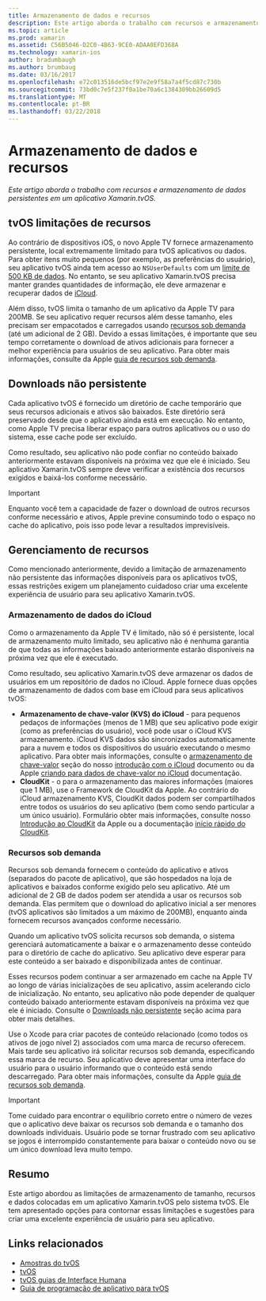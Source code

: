 ```yaml
---
title: Armazenamento de dados e recursos
description: Este artigo aborda o trabalho com recursos e armazenamento de dados persistentes em um aplicativo Xamarin.tvOS.
ms.topic: article
ms.prod: xamarin
ms.assetid: C56B5046-D2C0-4B63-9CE0-ADAA0EFD368A
ms.technology: xamarin-ios
author: bradumbaugh
ms.author: brumbaug
ms.date: 03/16/2017
ms.openlocfilehash: e72c013516de5bcf97e2e9f58a7a4f5cd87c730b
ms.sourcegitcommit: 73bd0c7e5f237f0a1be70a6c1384309bb26609d5
ms.translationtype: MT
ms.contentlocale: pt-BR
ms.lasthandoff: 03/22/2018
---
```

# <a name="resources-and-data-storage"></a>Armazenamento de dados e recursos

_Este artigo aborda o trabalho com recursos e armazenamento de dados persistentes em um aplicativo Xamarin.tvOS._

<a name="tvOS-Resource-Limitations" />

## <a name="tvos-resource-limitations"></a>tvOS limitações de recursos

Ao contrário de dispositivos iOS, o novo Apple TV fornece armazenamento persistente, local extremamente limitado para tvOS aplicativos ou dados. Para obter itens muito pequenos (por exemplo, as preferências do usuário), seu aplicativo tvOS ainda tem acesso ao `NSUserDefaults` com um [limite de 500 KB de dados](https://forums.developer.apple.com/message/50696#50696). No entanto, se seu aplicativo Xamarin.tvOS precisa manter grandes quantidades de informação, ele deve armazenar e recuperar dados de [iCloud](#iCloud-Data-Storage).

Além disso, tvOS limita o tamanho de um aplicativo da Apple TV para 200MB. Se seu aplicativo requer recursos além desse tamanho, eles precisam ser empacotados e carregados usando [recursos sob demanda](#On-Demand-Resources) (até um adicional de 2 GB). Devido a essas limitações, é importante que seu tempo corretamente o download de ativos adicionais para fornecer a melhor experiência para usuários de seu aplicativo. Para obter mais informações, consulte da Apple [guia de recursos sob demanda](https://developer.apple.com/library/prerelease/tvos/documentation/FileManagement/Conceptual/On_Demand_Resources_Guide/index.html#//apple_ref/doc/uid/TP40015083).

<a name="Non-Persistent-Downloads" />

## <a name="non-persistent-downloads"></a>Downloads não persistente

Cada aplicativo tvOS é fornecido um diretório de cache temporário que seus recursos adicionais e ativos são baixados. Este diretório será preservado desde que o aplicativo ainda está em execução. No entanto, como Apple TV precisa liberar espaço para outros aplicativos ou o uso do sistema, esse cache pode ser excluído.

Como resultado, seu aplicativo não pode confiar no conteúdo baixado anteriormente estavam disponíveis na próxima vez que ele é iniciado. Seu aplicativo Xamarin.tvOS sempre deve verificar a existência dos recursos exigidos e baixá-los conforme necessário.

> [!IMPORTANT]
> Enquanto você tem a capacidade de fazer o download de outros recursos conforme necessário e ativos, Apple previne consumindo todo o espaço no cache do aplicativo, pois isso pode levar a resultados imprevisíveis.




<a name="Managing-Resources" />

## <a name="managing-resources"></a>Gerenciamento de recursos

Como mencionado anteriormente, devido a limitação de armazenamento não persistente das informações disponíveis para os aplicativos tvOS, essas restrições exigem um planejamento cuidadoso criar uma excelente experiência de usuário para seu aplicativo Xamarin.tvOS.

<a name="iCloud-Data-Storage" />

### <a name="icloud-data-storage"></a>Armazenamento de dados do iCloud

Como o armazenamento da Apple TV é limitado, não só é persistente, local de armazenamento muito limitado, seu aplicativo não é nenhuma garantia de que todas as informações baixado anteriormente estarão disponíveis na próxima vez que ele é executado.

Como resultado, seu aplicativo Xamarin.tvOS deve armazenar os dados de usuários em um repositório de dados no iCloud. Apple fornece duas opções de armazenamento de dados com base em iCloud para seus aplicativos tvOS:

- **Armazenamento de chave-valor (KVS) do iCloud** - para pequenos pedaços de informações (menos de 1 MB) que seu aplicativo pode exigir (como as preferências do usuário), você pode usar o iCloud KVS armazenamento. iCloud KVS dados são sincronizados automaticamente para a nuvem e todos os dispositivos do usuário executando o mesmo aplicativo. Para obter mais informações, consulte o [armazenamento de chave-valor](~/ios/data-cloud/introduction-to-icloud.md) seção do nosso [introdução com o iCloud](~/ios/data-cloud/introduction-to-icloud.md) documento ou da Apple [criando para dados de chave-valor no iCloud](https://developer.apple.com/library/prerelease/tvos/documentation/General/Conceptual/iCloudDesignGuide/Chapters/DesigningForKey-ValueDataIniCloud.html#//apple_ref/doc/uid/TP40012094-CH7) documentação.
- **CloudKit** - o para o armazenamento das maiores informações (maiores que 1 MB), use o Framework de CloudKit da Apple. Ao contrário do iCloud armazenamento KVS, CloudKit dados podem ser compartilhados entre todos os usuários do seu aplicativo (bem como sendo particular a um único usuário). Formulário obter mais informações, consulte nosso [Introdução ao CloudKit](~/ios/data-cloud/intro-to-cloudkit.md) da Apple ou a documentação [início rápido do CloudKit](https://developer.apple.com/library/prerelease/tvos/documentation/DataManagement/Conceptual/CloudKitQuickStart/Introduction/Introduction.html#//apple_ref/doc/uid/TP40014987).

<a name="On-Demand-Resources" />

### <a name="on-demand-resources"></a>Recursos sob demanda

Recursos sob demanda fornecem o conteúdo do aplicativo e ativos (separados do pacote de aplicativo), que são hospedados na loja de aplicativos e baixados conforme exigido pelo seu aplicativo. Até um adicional de 2 GB de dados podem ser atendida a usar os recursos sob demanda. Elas permitem que o download do aplicativo inicial a ser menores (tvOS aplicativos são limitados a um máximo de 200MB), enquanto ainda fornecem recursos avançados conforme necessário.

Quando um aplicativo tvOS solicita recursos sob demanda, o sistema gerenciará automaticamente a baixar e o armazenamento desse conteúdo para o diretório de cache do aplicativo. Seu aplicativo deve esperar para este conteúdo a ser baixado e disponibilizada antes de continuar.

Esses recursos podem continuar a ser armazenado em cache na Apple TV ao longo de várias inicializações de seu aplicativo, assim acelerando ciclo de inicialização. No entanto, seu aplicativo não pode depender de qualquer conteúdo baixado anteriormente estavam disponíveis na próxima vez que ele é iniciado. Consulte o [Downloads não persistente](#Non-Persistent-Downloads) seção acima para obter mais detalhes.

Use o Xcode para criar pacotes de conteúdo relacionado (como todos os ativos de jogo nível 2) associados com uma marca de recurso oferecem. Mais tarde seu aplicativo irá solicitar recursos sob demanda, especificando essa marca de recurso. Seu aplicativo deve apresentar uma interface do usuário para o usuário informando que o conteúdo está sendo descarregado. Para obter mais informações, consulte da Apple [guia de recursos sob demanda](https://developer.apple.com/library/prerelease/tvos/documentation/FileManagement/Conceptual/On_Demand_Resources_Guide/index.html#//apple_ref/doc/uid/TP40015083).

> [!IMPORTANT]
> Tome cuidado para encontrar o equilíbrio correto entre o número de vezes que o aplicativo deve baixar os recursos sob demanda e o tamanho dos downloads individuais. Usuário pode se tornar frustrado com seu aplicativo se jogos é interrompido constantemente para baixar o conteúdo novo ou se um único download leva muito tempo.




<a name="Summary" />

## <a name="summary"></a>Resumo

Este artigo abordou as limitações de armazenamento de tamanho, recursos e dados colocadas em um aplicativo Xamarin.tvOS pelo sistema tvOS. Ele tem apresentado opções para contornar essas limitações e sugestões para criar uma excelente experiência de usuário para seu aplicativo.



## <a name="related-links"></a>Links relacionados

- [Amostras do tvOS](https://developer.xamarin.com/samples/tvos/all/)
- [tvOS](https://developer.apple.com/tvos/)
- [tvOS guias de Interface Humana](https://developer.apple.com/tvos/human-interface-guidelines/)
- [Guia de programação de aplicativo para tvOS](https://developer.apple.com/library/prerelease/tvos/documentation/General/Conceptual/AppleTV_PG/)
